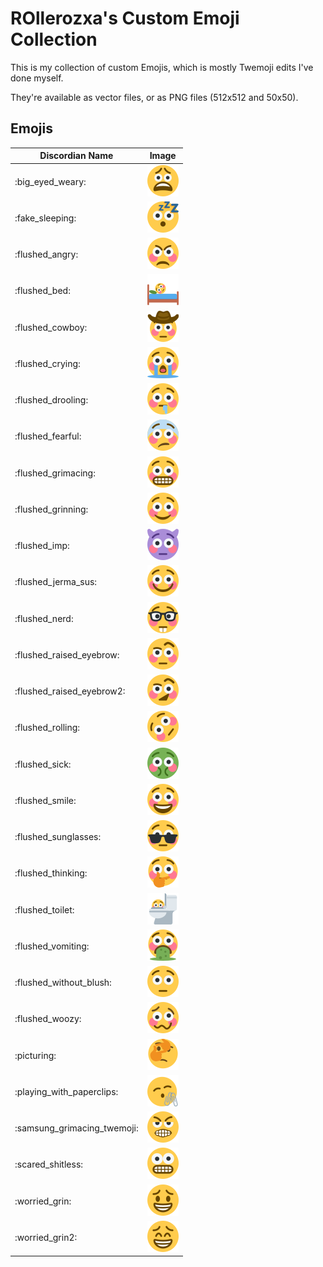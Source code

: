 # ROllerozxa's Custom Emoji Collection
This is my collection of custom Emojis, which is mostly Twemoji edits I've done myself.

They're available as vector files, or as PNG files (512x512 and 50x50).

## Emojis
| Discordian Name             | Image                                                           |
| --------------------------- | --------------------------------------------------------------- |
| :big_eyed_weary:            | ![big_eyed_weary](big_eyed_weary_50x.png)                       |
| :fake_sleeping:             | ![fake_sleeping](fake_sleeping_50x.png)                         |
| :flushed_angry:             | ![flushed_angry](flushed_angry_50x.png)                         |
| :flushed_bed:               | ![flushed_bed](flushed_bed_50x.png)                             |
| :flushed_cowboy:            | ![flushed_cowboy](flushed_cowboy_50x.png)                       |
| :flushed_crying:            | ![flushed_crying](flushed_crying_50x.png)                       |
| :flushed_drooling:          | ![flushed_drooling](flushed_drooling_50x.png)                   |
| :flushed_fearful:           | ![flushed_fearful](flushed_fearful_50x.png)                     |
| :flushed_grimacing:         | ![flushed_grimacing](flushed_grimacing_50x.png)                 |
| :flushed_grinning:          | ![flushed_grinning](flushed_grinning_50x.png)                   |
| :flushed_imp:               | ![flushed_imp](flushed_imp_50x.png)                             |
| :flushed_jerma_sus:         | ![flushed_jerma_sus](flushed_jerma_sus_50x.png)                 |
| :flushed_nerd:              | ![flushed_nerd](flushed_nerd_50x.png)                           |
| :flushed_raised_eyebrow:    | ![flushed_raised_eyebrow](flushed_raised_eyebrow_50x.png)       |
| :flushed_raised_eyebrow2:   | ![flushed_raised_eyebrow2](flushed_raised_eyebrow2_50x.png)     |
| :flushed_rolling:           | ![flushed_rolling](flushed_rolling_50x.png)                     |
| :flushed_sick:              | ![flushed_sick](flushed_sick_50x.png)                           |
| :flushed_smile:             | ![flushed_smile](flushed_smile_50x.png)                         |
| :flushed_sunglasses:        | ![flushed_sunglasses](flushed_sunglasses_50x.png)               |
| :flushed_thinking:          | ![flushed_thinking](flushed_thinking_50x.png)                   |
| :flushed_toilet:            | ![flushed_toilet](flushed_toilet_50x.png)                       |
| :flushed_vomiting:          | ![flushed_vomiting](flushed_vomiting_50x.png)                   |
| :flushed_without_blush:     | ![flushed_without_blush](flushed_without_blush_50x.png)         |
| :flushed_woozy:             | ![flushed_woozy](flushed_woozy_50x.png)                         |
| :picturing:                 | ![picturing](picturing_50x.png)                                 |
| :playing_with_paperclips:   | ![playing_with_paperclips](playing_with_paperclips_50x.png)     |
| :samsung_grimacing_twemoji: | ![samsung_grimacing_twemoji](samsung_grimacing_twemoji_50x.png) |
| :scared_shitless:           | ![scared_shitless](scared_shitless_50x.png)                     |
| :worried_grin:              | ![worried_grin](worried_grin_50x.png)                           |
| :worried_grin2:             | ![worried_grin2](worried_grin2_50x.png)                         |
